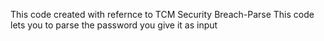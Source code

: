 This code created with refernce to TCM Security Breach-Parse
This code lets you to parse the password you give it as input

